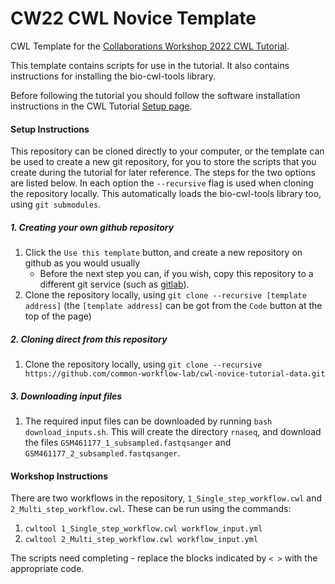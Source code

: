 # CW22 CWL Novice Template

CWL Template for the [Collaborations Workshop 2022 CWL Tutorial](https://software.ac.uk/cw22/mini-workshops-and-demo-sessions#2.4b).

This template contains scripts for use in the tutorial. 
It also contains instructions for installing the bio-cwl-tools library.

Before following the tutorial you should follow the software installation instructions in the CWL Tutorial [Setup page](https://carpentries-incubator.github.io/cwl-novice-tutorial/setup.html).

 
#### Setup Instructions

This repository can be cloned directly to your computer, or the template can be used to create a new git repository, for you to store the scripts that you create during the tutorial for later reference. The steps for the two options are listed below. In each option the `--recursive` flag is used when cloning the repository locally. This automatically loads the bio-cwl-tools library too, using `git submodules`.

##### 1. Creating your own github repository

1. Click the `Use this template` button, and create a new repository on github as you would usually
   * Before the next step you can, if you wish, copy this repository to a different git service (such as [gitlab](https://gitlab.com/)).  
2. Clone the repository locally, using `git clone --recursive [template address]` (the `[template address]` can be got from the `Code` button at the top of the page)
   
##### 2. Cloning direct from this repository

1. Clone the repository locally, using `git clone --recursive https://github.com/common-workflow-lab/cwl-novice-tutorial-data.git`

##### 3. Downloading input files

1. The required input files can be downloaded by running `bash download_inputs.sh`. This will create the directory `rnaseq`, and download the files `GSM461177_1_subsampled.fastqsanger` and `GSM461177_2_subsampled.fastqsanger`.

#### Workshop Instructions

There are two workflows in the repository, `1_Single_step_workflow.cwl` and `2_Multi_step_workflow.cwl`. These can be run using the commands:
1. `cwltool 1_Single_step_workflow.cwl workflow_input.yml`
2. `cwltool 2_Multi_step_workflow.cwl workflow_input.yml`

The scripts need completing - replace the blocks indicated by `< >` with the appropriate code.



